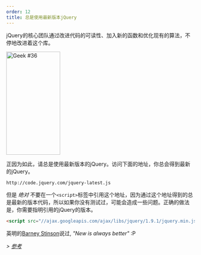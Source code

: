 ```yaml
---
order: 12
title: 总是使用最新版本jQuery
---
```


jQuery的核心团队通过改进代码的可读性、加入新的函数和优化现有的算法，不停地改进着这个库。

<div class="img-right">
  <img id="geek-36" class="icos-geek" src="http://browserdiet.com/en/assets/img/36.png" alt="Geek #36" width="144" height="275" />
</div>

正因为如此，请总是使用最新版本的jQuery。访问下面的地址，你总会得到最新的jQuery。

```html
http://code.jquery.com/jquery-latest.js
```

但是 _绝对_ 不要在一个`<script>`标签中引用这个地址，因为通过这个地址得到的总是最新的版本代码，所以如果你没有测试过，可能会造成一些问题。正确的做法是，你需要指明引用的jQuery的版本。

```html
<script src="//ajax.googleapis.com/ajax/libs/jquery/1.9.1/jquery.min.js"></script>
```

英明的[Barney Stinson](/img/new-is-always-better.gif)说过, *"New is always better"* :P

*> [参考](https://github.com/zenorocha/browser-diet/wiki/References#always-use-the-latest-version-of-jquery)*

